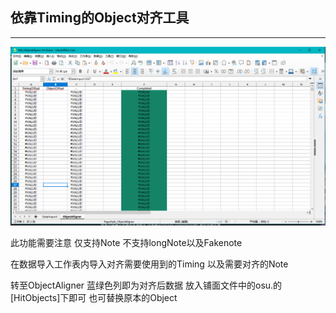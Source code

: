## 依靠Timing的Object对齐工具

---

![ScreenShot](ObjectAligner.png)

此功能需要注意 仅支持Note 不支持longNote以及Fakenote

在数据导入工作表内导入对齐需要使用到的Timing 以及需要对齐的Note

转至ObjectAligner 蓝绿色列即为对齐后数据 放入铺面文件中的osu.的[HitObjects]下即可 也可替换原本的Object